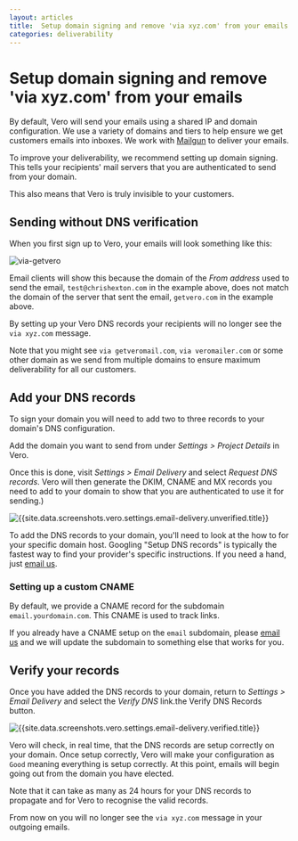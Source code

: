 ```yaml
---
layout: articles
title:  Setup domain signing and remove 'via xyz.com' from your emails
categories: deliverability
---
```


# Setup domain signing and remove 'via xyz.com' from your emails

By default, Vero will send your emails using a shared IP and domain configuration. We use a variety of domains and tiers to help ensure we get customers emails into inboxes. We work with [Mailgun]({{site.data.links.mailgun}}) to deliver your emails.

To improve your deliverability, we recommend setting up domain signing. This tells your recipients' mail servers that you are authenticated to send from your domain.

This also means that Vero is truly invisible to your customers.

## Sending without DNS verification

When you first sign up to Vero, your emails will look something like this:

![via-getvero](https://www.getvero.com/wp-content/uploads/2014/08/via-getvero.png)

Email clients will show this because the domain of the *From address* used to send the email, `test@chrishexton.com` in the example above, does not match the domain of the server that sent the email, `getvero.com` in the example above.

By setting up your Vero DNS records your recipients will no longer see the `via xyz.com` message.

Note that you might see `via getveromail.com`, `via veromailer.com` or some other domain as we send from multiple domains to ensure maximum deliverability for all our customers.

## Add your DNS records

To sign your domain you will need to add two to three records to your domain's DNS configuration.

Add the domain you want to send from under *Settings > Project Details* in Vero. 

Once this is done, visit *Settings > Email Delivery* and select *Request DNS records*. Vero will then generate the DKIM, CNAME and MX records you need to add to your domain to show that you are authenticated to use it for sending.)

![{{site.data.screenshots.vero.settings.email-delivery.unverified.title}}]({{site.data.screenshots.vero.settings.email-delivery.unverified.image}})

To add the DNS records to your domain, you'll need to look at the how to for your specific domain host. Googling "Setup DNS records" is typically the fastest way to find your provider's specific instructions. If you need a hand, just [email us]({{site.data.links.email_us}}).

### Setting up a custom CNAME

By default, we provide a CNAME record for the subdomain `email.yourdomain.com`. This CNAME is used to track links. 

If you already have a CNAME setup on the `email` subdomain, please [email us]({{site.data.links.email_us}}) and we will update the subdomain to something else that works for you.

## Verify your records

Once you have added the DNS records to your domain, return to *Settings > Email Delivery* and select the *Verify DNS* link.the 
Verify DNS Records button.

![{{site.data.screenshots.vero.settings.email-delivery.verified.title}}]({{site.data.screenshots.vero.settings.email-delivery.verified.image}})

Vero will check, in real time, that the DNS records are setup correctly on your domain. Once setup correctly, Vero will make your configuration as `Good` meaning everything is setup correctly. At this point, emails will begin going out from the domain you have elected.

Note that it can take as many as 24 hours for your DNS records to propagate and for Vero to recognise the valid records.

From now on you will no longer see the `via xyz.com` message in your outgoing emails.
